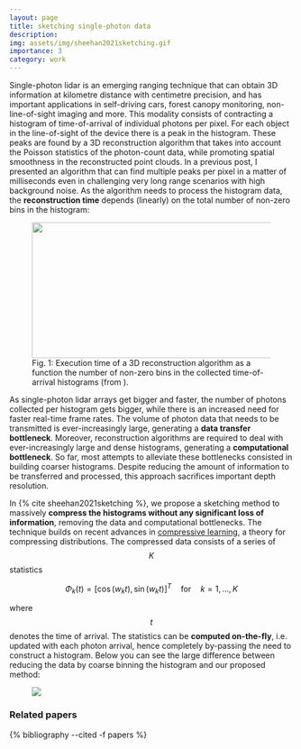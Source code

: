 ```yaml
---
layout: page
title: sketching single-photon data
description: 
img: assets/img/sheehan2021sketching.gif
importance: 3
category: work
---
```


Single-photon lidar is an emerging ranging technique that can obtain 3D information at kilometre distance with centimetre precision, and has important applications in self-driving cars, forest canopy monitoring, non-line-of-sight imaging and more. This modality consists of contracting a histogram of time-of-arrival of individual photons per pixel. For each object in the line-of-sight of the device there is a peak in the histogram. These peaks are found by a 3D reconstruction algorithm that takes into account the Poisson statistics of the photon-count data, while promoting spatial smoothness in the reconstructed point clouds. In a previous post, I presented an algorithm that can find multiple peaks per pixel in a matter of milliseconds even in challenging very long range scenarios with high background noise. As the algorithm needs to process the histogram data, the <strong>reconstruction time</strong> depends (linearly) on the total number of non-zero bins in the histogram:


<div><figure><img src="{{ timing_bins.png| prepend: '/assets/img/' | prepend: site.baseurl | prepend: site.url }}" width="509" height="241"/><figcaption>Fig. 1: Execution time of a 3D reconstruction algorithm as a function the number of non-zero bins in the collected time-of-arrival histograms (from ).</figcaption></figure></div>

As single-photon lidar arrays get bigger and faster, the number of photons collected per histogram gets bigger, while there is an increased need for faster real-time frame rates. The volume of photon data that needs to be transmitted is ever-increasingly large, generating a <strong>data transfer bottleneck</strong>. Moreover, reconstruction algorithms are required to deal with ever-increasingly large and dense histograms, generating a <strong>computational bottleneck</strong>. So far, most attempts to alleviate these bottlenecks consisted in building coarser histograms. Despite reducing the amount of information to be transferred and processed, this approach sacrifices important depth resolution.


In {% cite sheehan2021sketching %}, we propose a sketching method to massively <strong>compress the histograms without any significant loss of information</strong>, removing the data and computational bottlenecks. The technique builds on recent advances in <a href="https://arxiv.org/abs/1706.07180">compressive learning</a>, a theory for compressing distributions. The compressed data consists of a series of $$K$$ statistics 



$$\Phi_k(t) = [\cos(w_k t),  \sin(w_kt)]^{T} \quad \text{for} \quad k=1, \dots, K$$


where $$t$$ denotes the time of arrival. The statistics can be <strong>computed on-the-fly</strong>, i.e. updated with each photon arrival, hence completely by-passing the need to construct a histogram. Below you can see the large difference between reducing the data by coarse binning the histogram and our proposed method:


<div><figure><img src="{{ sheehan2021sketching2.gif | prepend: '/assets/img/' | prepend: site.baseurl | prepend: site.url }}"></figure></div>

### Related papers
<div class="publications">
{% bibliography --cited -f papers %}
</div>